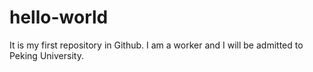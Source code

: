 # hello-world
It is my first repository in Github.
I am a worker and I will be admitted to Peking University.
